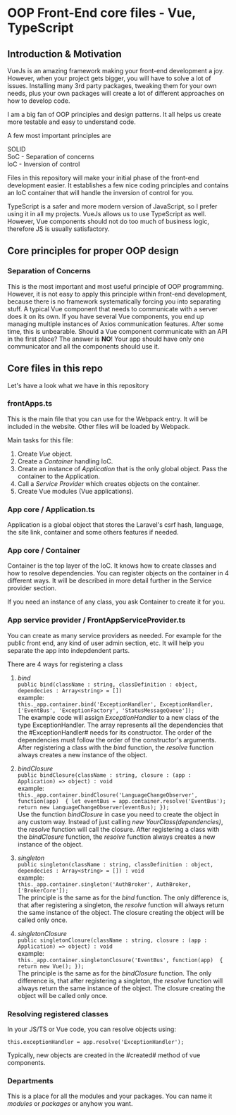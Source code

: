 # OOP Front-End core files - Vue, TypeScript

## Introduction & Motivation

VueJs is an amazing framework making your front-end development a joy. However, when your project gets bigger, you will have to solve 
a lot of issues. Installing many 3rd party packages, tweaking them for your own needs, plus your own packages will create a lot of 
different approaches on how to develop code.

I am a big fan of OOP principles and design patterns. It all helps us create more testable and easy to understand code. 

A few most important principles are

SOLID<br>
SoC - Separation of concerns<br>
IoC - Inversion of control

Files in this repository will make your initial phase of the front-end development easier. It establishes a few nice coding principles and contains 
an IoC container that will handle the inversion of control for you.

TypeScript is a safer and more modern version of JavaScript, so I prefer using it in all my projects. VueJs allows us to use TypeScript as well.
However, Vue components should not do too much of business logic, therefore JS is usually satisfactory.


## Core principles for proper OOP design

### Separation of Concerns

This is the most important and most useful principle of OOP programming. However, it is not easy to apply this principle within front-end development, because there is no framework systematically forcing you into separating stuff. A typical Vue component that needs to communicate with a server does it on its own. If you have several Vue components, you end up managing multiple instances of Axios communication features. After some time, this is unbearable.  Should a Vue component communicate with an API in the first place? The answer is **NO**! Your app should have only one communicator and all the components should use it.


## Core files in this repo ##

Let's have a look what we have in this repository

### frontApps.ts ###

This is the main file that you can use for the Webpack entry. It will be included in the website. Other files will be loaded by Webpack.

Main tasks for this file:

1. Create *Vue* object.
2. Create a *Container* handling IoC.
3. Create an instance of *Application* that is the only global object. Pass the container to the Application.
4. Call a *Service Provider* which creates objects on the container.
5. Create Vue modules (Vue applications).


### App core / Application.ts ###

Application is a global object that stores the Laravel's csrf hash, language, the site link, container and some others features if needed.

### App core / Container ###

Container is the top layer of the IoC. It knows how to create classes and how to resolve dependencies. You can register objects on the container in 4 different ways. It will be described in more detail further in the Service provider section.

If you need an instance of any class, you ask Container to create it for you.


### App service provider / FrontAppServiceProvider.ts ###

You can create as many service providers as needed. For example for the public front end, any kind of user admin section, etc. It will help you separate the app into indepdendent parts.

There are 4 ways for registering a class

1) *bind*<br>
`
 public bind(className : string, classDefinition : object, dependecies : Array<string> = [])
`<br>
example:<br>
`
 this._app.container.bind('ExceptionHandler', ExceptionHandler, ['EventBus', 'ExceptionFactory', 'StatusMessageQueue']);
`<br>
The example code will assign *ExceptionHandler* to a new class of the type ExceptionHandler. The array represents all the dependencies that the #ExceptionHandler# needs for its constructor. The order of the dependencies must follow the order of the constructor's arguments.<br>
After registering a class with the *bind* function, the *resolve* function always creates a new instance of the object.


2) *bindClosure*<br>
`
 public bindClosure(className : string, closure : (app : Application) => object) : void
`<br>
example:<br>
`
  this._app.container.bindClosure('LanguageChangeObserver', function(app)  {
      let eventBus = app.container.resolve('EventBus');
      return new LanguageChangeObserver(eventBus);
  });
`<br>
Use the function *bindClosure* in case you need to create the object in any custom way. Instead of just calling *new YourClass(dependencies)*, the *resolve* function will call the closure. After registering a class with the *bindClosure* function, the *resolve* function always creates a new instance of the object.


3) *singleton*<br>
`
 public singleton(className : string, classDefinition : object, dependecies : Array<string> = []) : void
`<br>
example:<br>
`
this._app.container.singleton('AuthBroker', AuthBroker, ['BrokerCore']);
`<br>
The principle is the same as for the *bind* function. The only difference is, that after registering a singleton, the *resolve* function will always return the same instance of the object. The closure creating the object will be called only once.


4) *singletonClosure*<br>
`
public singletonClosure(className : string, closure : (app : Application) => object) : void
`<br>
example:<br>
`
  this._app.container.singletonClosure('EventBus', function(app)  {
      return new Vue();
  });
`<br>
The principle is the same as for the *bindClosure* function. The only difference is, that after registering a singleton, the *resolve* function will always return the same instance of the object. The closure creating the object will be called only once.


### Resolving registered classes ###

In your JS/TS or Vue code, you can resolve objects using:

`
this.exceptionHandler = app.resolve('ExceptionHandler');
`

Typically, new objects are created in the #created# method of vue components.

### Departments ###

This is a place for all the modules and your packages. You can name it *modules* or *packages* or anyhow you want.
